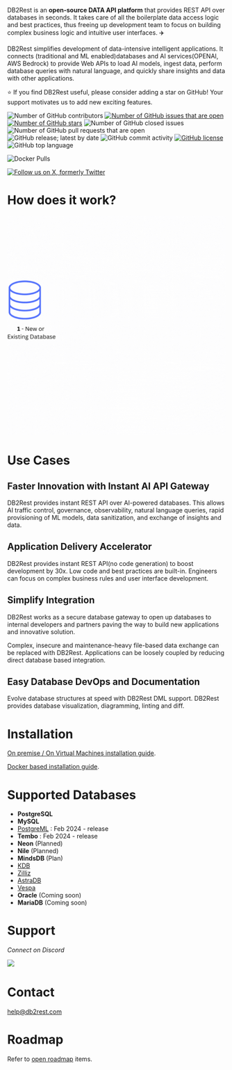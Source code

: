 DB2Rest is an **open-source DATA API platform** that provides REST API over databases in seconds.
It takes care of all the boilerplate data access logic and best practices, thus freeing up development team to focus on building 
complex business logic and intuitive user interfaces. :airplane:

DB2Rest simplifies development of data-intensive intelligent applications.
It connects (traditional and ML enabled)databases and AI services(OPENAI, AWS Bedrock) to provide Web APIs to load AI models, ingest data, perform database queries with natural language, and quickly share insights and data with other applications. 

:star: If you find DB2Rest useful, please consider adding a star on GitHub! Your support motivates us to add new exciting features.

![Number of GitHub contributors](https://img.shields.io/github/contributors/kdhrubo/db2rest)
[![Number of GitHub issues that are open](https://img.shields.io/github/issues/kdhrubo/db2rest)](https://github.com/kdhrubo/db2rest/issues)
[![Number of GitHub stars](https://img.shields.io/github/stars/kdhrubo/db2rest)](https://github.com/kdhrubo/db2rest/stargazers)
![Number of GitHub closed issues](https://img.shields.io/github/issues-closed/kdhrubo/db2rest)
![Number of GitHub pull requests that are open](https://img.shields.io/github/issues-pr-raw/kdhrubo/db2rest)
![GitHub release; latest by date](https://img.shields.io/github/v/release/kdhrubo/db2rest)
![GitHub commit activity](https://img.shields.io/github/commit-activity/m/kdhrubo/db2rest)
[![GitHub license](https://img.shields.io/github/license/kdhrubo/db2rest)](https://github.com/kdhrubo/db2rest)
![GitHub top language](https://img.shields.io/github/languages/top/kdhrubo/db2rest)

![Docker Pulls](https://img.shields.io/docker/pulls/kdhrubo/db2rest)

[![Follow us on X, formerly Twitter](https://img.shields.io/twitter/follow/db2rest?style=social)](https://twitter.com/db2rest)


# How does it work?

![DB2Rest- How it works?](assets/db2rest-how-it-works.gif "DB2Rest")


# Use Cases 

## Faster Innovation with Instant AI API Gateway

DB2Rest provides instant REST API over AI-powered databases.  This allows AI traffic control, governance, observability, natural language queries, rapid provisioning of ML models, data sanitization, and exchange of insights and data.

## Application Delivery Accelerator
DB2Rest provides instant REST API(no code generation) to boost development by 30x. Low code and best practices are built-in. Engineers can focus on complex business rules and user interface development.  

## Simplify Integration
DB2Rest works as a secure database gateway to open up databases to internal developers and partners paving the way to build new applications and innovative solution.

Complex, insecure and maintenance-heavy file-based data exchange can be replaced with DB2Rest. Applications can be loosely coupled by reducing direct database based integration.


## Easy Database DevOps and Documentation
Evolve database structures at speed with DB2Rest DML support. DB2Rest provides database visualization, diagramming, linting and diff.


# Installation 

[On premise / On Virtual Machines installation guide](https://db2rest.com/docs/intro).

[Docker based installation guide](https://db2rest.com/docs/installation-running-with-docker).


# Supported Databases

- **PostgreSQL**
- **MySQL**
- [PostgreML](https://postgresml.org/) : Feb 2024 - release
- **Tembo** : Feb 2024 - release
- **Neon** (Planned)
- **Nile** (Planned)
- **MindsDB** (Plan)
- [KDB](https://kdb.ai/)
- [Zilliz](https://zilliz.com/)
- [AstraDB](https://www.datastax.com/products/datastax-astra)
- [Vespa](https://vespa.ai/)
- **Oracle** (Coming soon)
- **MariaDB** (Coming soon)

# Support

*Connect on Discord*

[![](https://dcbadge.vercel.app/api/server/gytFPNW656?theme=discord)](https://discord.gg/gytFPNW656)



# Contact

<help@db2rest.com>

# Roadmap

Refer to [open roadmap](https://db2rest.com/roadmap/) items.
